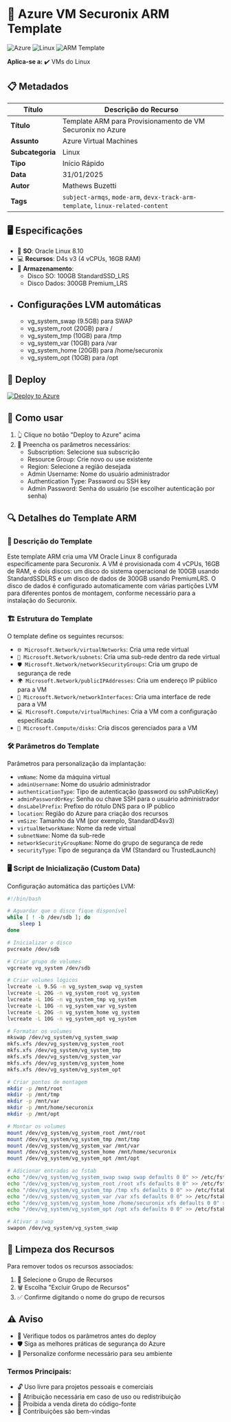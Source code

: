 # 🚀 Azure VM Securonix ARM Template

![Azure](https://img.shields.io/badge/Azure-blue?style=flat-square&logo=microsoftazure)
![Linux](https://img.shields.io/badge/Linux-FCC624?style=flat-square&logo=linux&logoColor=black)
![ARM Template](https://img.shields.io/badge/ARM-Template-orange?style=flat-square)

**Aplica-se a:** ✔️ VMs do Linux

## 📋 Metadados

| Título | Descrição do Recurso |
|--------|---------------------|
| **Título** | Template ARM para Provisionamento de VM Securonix no Azure |
| **Assunto** | Azure Virtual Machines |
| **Subcategoria** | Linux |
| **Tipo** | Início Rápido |
| **Data** | 31/01/2025 |
| **Autor** | Mathews Buzetti |
| **Tags** | `subject-armqs`, `mode-arm`, `devx-track-arm-template`, `linux-related-content` |

## 🖥️ Especificações

- 🐧 **SO**: Oracle Linux 8.10
- 💻 **Recursos**: D4s v3 (4 vCPUs, 16GB RAM)
- 💾 **Armazenamento**:
  - Disco SO: 100GB StandardSSD_LRS
  - Disco Dados: 300GB Premium_LRS
- ## Configurações LVM automáticas
  - vg_system_swap (9.5GB) para SWAP
  - vg_system_root (20GB) para /
  - vg_system_tmp (10GB) para /tmp
  - vg_system_var (10GB) para /var
  - vg_system_home (20GB) para /home/securonix
  - vg_system_opt (10GB) para /opt

## 🚀 Deploy

[![Deploy to Azure](https://aka.ms/deploytoazurebutton)](https://portal.azure.com/#create/Microsoft.Template/uri/https%3A%2F%2Fraw.githubusercontent.com%2Fmathewsbuzetti%2Fsecuronixish%2Fmain%2Fazuredeploy.json)

## 📝 Como usar

1. 👆 Clique no botão "Deploy to Azure" acima
2. 🔧 Preencha os parâmetros necessários:
   - Subscription: Selecione sua subscrição
   - Resource Group: Crie novo ou use existente
   - Region: Selecione a região desejada
   - Admin Username: Nome do usuário administrador
   - Authentication Type: Password ou SSH key
   - Admin Password: Senha do usuário (se escolher autenticação por senha)

## 🔍 Detalhes do Template ARM

### 📄 Descrição do Template

Este template ARM cria uma VM Oracle Linux 8 configurada especificamente para Securonix. A VM é provisionada com 4 vCPUs, 16GB de RAM, e dois discos: um disco do sistema operacional de 100GB usando StandardSSDLRS e um disco de dados de 300GB usando PremiumLRS. O disco de dados é configurado automaticamente com várias partições LVM para diferentes pontos de montagem, conforme necessário para a instalação do Securonix.

### 🏗️ Estrutura do Template

O template define os seguintes recursos:

- `🌐 Microsoft.Network/virtualNetworks`: Cria uma rede virtual
- `🔗 Microsoft.Network/subnets`: Cria uma sub-rede dentro da rede virtual
- `🛡️ Microsoft.Network/networkSecurityGroups`: Cria um grupo de segurança de rede
- `🌍 Microsoft.Network/publicIPAddresses`: Cria um endereço IP público para a VM
- `🔌 Microsoft.Network/networkInterfaces`: Cria uma interface de rede para a VM
- `💻 Microsoft.Compute/virtualMachines`: Cria a VM com a configuração especificada
- `💾 Microsoft.Compute/disks`: Cria discos gerenciados para a VM

### 🛠️ Parâmetros do Template

Parâmetros para personalização da implantação:

- `vmName`: Nome da máquina virtual
- `adminUsername`: Nome do usuário administrador
- `authenticationType`: Tipo de autenticação (password ou sshPublicKey)
- `adminPasswordOrKey`: Senha ou chave SSH para o usuário administrador
- `dnsLabelPrefix`: Prefixo do rótulo DNS para o IP público
- `location`: Região do Azure para criação dos recursos
- `vmSize`: Tamanho da VM (por exemplo, StandardD4sv3)
- `virtualNetworkName`: Nome da rede virtual
- `subnetName`: Nome da sub-rede
- `networkSecurityGroupName`: Nome do grupo de segurança de rede
- `securityType`: Tipo de segurança da VM (Standard ou TrustedLaunch)

### 🖥️ Script de Inicialização (Custom Data)

Configuração automática das partições LVM:

```bash
#!/bin/bash

# Aguardar que o disco fique disponível
while [ ! -b /dev/sdb ]; do
    sleep 1
done

# Inicializar o disco
pvcreate /dev/sdb

# Criar grupo de volumes
vgcreate vg_system /dev/sdb

# Criar volumes lógicos
lvcreate -L 9.5G -n vg_system_swap vg_system
lvcreate -L 20G -n vg_system_root vg_system
lvcreate -L 10G -n vg_system_tmp vg_system
lvcreate -L 10G -n vg_system_var vg_system
lvcreate -L 20G -n vg_system_home vg_system
lvcreate -L 10G -n vg_system_opt vg_system

# Formatar os volumes
mkswap /dev/vg_system/vg_system_swap
mkfs.xfs /dev/vg_system/vg_system_root
mkfs.xfs /dev/vg_system/vg_system_tmp
mkfs.xfs /dev/vg_system/vg_system_var
mkfs.xfs /dev/vg_system/vg_system_home
mkfs.xfs /dev/vg_system/vg_system_opt

# Criar pontos de montagem
mkdir -p /mnt/root
mkdir -p /mnt/tmp
mkdir -p /mnt/var
mkdir -p /mnt/home/securonix
mkdir -p /mnt/opt

# Montar os volumes
mount /dev/vg_system/vg_system_root /mnt/root
mount /dev/vg_system/vg_system_tmp /mnt/tmp
mount /dev/vg_system/vg_system_var /mnt/var
mount /dev/vg_system/vg_system_home /mnt/home/securonix
mount /dev/vg_system/vg_system_opt /mnt/opt

# Adicionar entradas ao fstab
echo "/dev/vg_system/vg_system_swap swap swap defaults 0 0" >> /etc/fstab
echo "/dev/vg_system/vg_system_root /root xfs defaults 0 0" >> /etc/fstab
echo "/dev/vg_system/vg_system_tmp /tmp xfs defaults 0 0" >> /etc/fstab
echo "/dev/vg_system/vg_system_var /var xfs defaults 0 0" >> /etc/fstab
echo "/dev/vg_system/vg_system_home /home/securonix xfs defaults 0 0" >> /etc/fstab
echo "/dev/vg_system/vg_system_opt /opt xfs defaults 0 0" >> /etc/fstab

# Ativar a swap
swapon /dev/vg_system/vg_system_swap
```

## 🧹 Limpeza dos Recursos

Para remover todos os recursos associados:

1. 📂 Selecione o Grupo de Recursos
2. 🗑️ Escolha "Excluir Grupo de Recursos"
3. ✅ Confirme digitando o nome do grupo de recursos

## ⚠️ Aviso

- 🔗 Verifique todos os parâmetros antes do deploy
- 🛡️ Siga as melhores práticas de segurança do Azure
- 🔧 Personalize conforme necessário para seu ambiente

### Termos Principais:

- 🔓 Uso livre para projetos pessoais e comerciais
- 📝 Atribuição necessária em caso de uso ou redistribuição
- 🚫 Proibida a venda direta do código-fonte
- 🤝 Contribuições são bem-vindas
